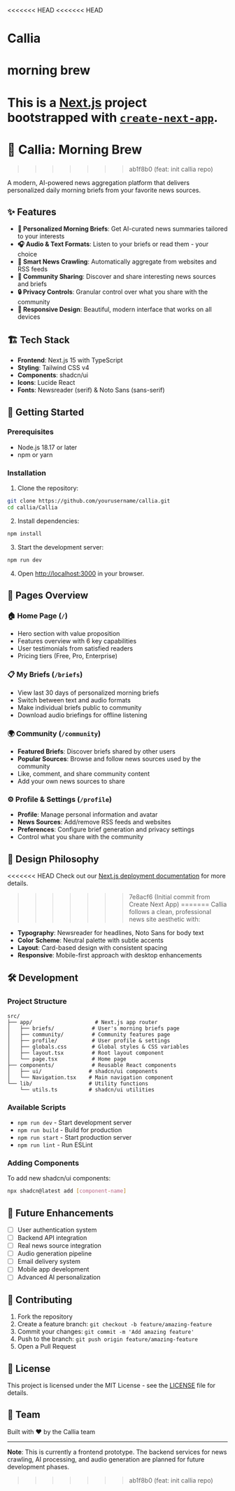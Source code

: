 <<<<<<< HEAD
<<<<<<< HEAD
# Callia
morning brew
=======
This is a [Next.js](https://nextjs.org) project bootstrapped with [`create-next-app`](https://nextjs.org/docs/app/api-reference/cli/create-next-app).
=======
# 📰 Callia: Morning Brew
>>>>>>> ab1f8b0 (feat: init callia repo)

A modern, AI-powered news aggregation platform that delivers personalized daily morning briefs from your favorite news sources.

## ✨ Features

- **🌅 Personalized Morning Briefs**: Get AI-curated news summaries tailored to your interests
- **🎧 Audio & Text Formats**: Listen to your briefs or read them - your choice
- **📡 Smart News Crawling**: Automatically aggregate from websites and RSS feeds
- **👥 Community Sharing**: Discover and share interesting news sources and briefs
- **🔒 Privacy Controls**: Granular control over what you share with the community
- **📱 Responsive Design**: Beautiful, modern interface that works on all devices

## 🏗️ Tech Stack

- **Frontend**: Next.js 15 with TypeScript
- **Styling**: Tailwind CSS v4
- **Components**: shadcn/ui
- **Icons**: Lucide React
- **Fonts**: Newsreader (serif) & Noto Sans (sans-serif)

## 🚀 Getting Started

### Prerequisites

- Node.js 18.17 or later
- npm or yarn

### Installation

1. Clone the repository:
```bash
git clone https://github.com/yourusername/callia.git
cd callia/Callia
```

2. Install dependencies:
```bash
npm install
```

3. Start the development server:
```bash
npm run dev
```

4. Open [http://localhost:3000](http://localhost:3000) in your browser.

## 📄 Pages Overview

### 🏠 Home Page (`/`)
- Hero section with value proposition
- Features overview with 6 key capabilities
- User testimonials from satisfied readers
- Pricing tiers (Free, Pro, Enterprise)

### 📋 My Briefs (`/briefs`)
- View last 30 days of personalized morning briefs
- Switch between text and audio formats
- Make individual briefs public to community
- Download audio briefings for offline listening

### 🌍 Community (`/community`)
- **Featured Briefs**: Discover briefs shared by other users
- **Popular Sources**: Browse and follow news sources used by the community
- Like, comment, and share community content
- Add your own news sources to share

### ⚙️ Profile & Settings (`/profile`)
- **Profile**: Manage personal information and avatar
- **News Sources**: Add/remove RSS feeds and websites
- **Preferences**: Configure brief generation and privacy settings
- Control what you share with the community

## 🎨 Design Philosophy

<<<<<<< HEAD
Check out our [Next.js deployment documentation](https://nextjs.org/docs/app/building-your-application/deploying) for more details.
>>>>>>> 7e8acf6 (Initial commit from Create Next App)
=======
Callia follows a clean, professional news site aesthetic with:

- **Typography**: Newsreader for headlines, Noto Sans for body text
- **Color Scheme**: Neutral palette with subtle accents
- **Layout**: Card-based design with consistent spacing
- **Responsive**: Mobile-first approach with desktop enhancements

## 🛠️ Development

### Project Structure

```
src/
├── app/                    # Next.js app router
│   ├── briefs/            # User's morning briefs page
│   ├── community/         # Community features page
│   ├── profile/           # User profile & settings
│   ├── globals.css        # Global styles & CSS variables
│   ├── layout.tsx         # Root layout component
│   └── page.tsx           # Home page
├── components/            # Reusable React components
│   ├── ui/               # shadcn/ui components
│   └── Navigation.tsx    # Main navigation component
└── lib/                  # Utility functions
    └── utils.ts          # shadcn/ui utilities
```

### Available Scripts

- `npm run dev` - Start development server
- `npm run build` - Build for production
- `npm run start` - Start production server
- `npm run lint` - Run ESLint

### Adding Components

To add new shadcn/ui components:

```bash
npx shadcn@latest add [component-name]
```

## 📝 Future Enhancements

- [ ] User authentication system
- [ ] Backend API integration
- [ ] Real news source integration
- [ ] Audio generation pipeline
- [ ] Email delivery system
- [ ] Mobile app development
- [ ] Advanced AI personalization

## 🤝 Contributing

1. Fork the repository
2. Create a feature branch: `git checkout -b feature/amazing-feature`
3. Commit your changes: `git commit -m 'Add amazing feature'`
4. Push to the branch: `git push origin feature/amazing-feature`
5. Open a Pull Request

## 📄 License

This project is licensed under the MIT License - see the [LICENSE](LICENSE) file for details.

## 👥 Team

Built with ❤️ by the Callia team

---

**Note**: This is currently a frontend prototype. The backend services for news crawling, AI processing, and audio generation are planned for future development phases.
>>>>>>> ab1f8b0 (feat: init callia repo)
